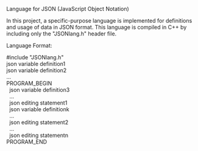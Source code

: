 Language for JSON (JavaScript Object Notation)

In this project, a specific-purpose language is implemented for definitions and usage
of data in JSON format. This language is compiled in C++ by including only the "JSONlang.h"
header file.

Language Format:

#include "JSONlang.h" <br>
json variable definition1 <br>
json variable definition2 <br>
… <br>
PROGRAM_BEGIN <br>
&nbsp;&nbsp;json variable definition3 <br>
&nbsp;&nbsp;… <br>
&nbsp;&nbsp;json editing statement1 <br>
&nbsp;&nbsp;json variable definitionk <br>
&nbsp;&nbsp;… <br>
&nbsp;&nbsp;json editing statement2 <br>
&nbsp;&nbsp;… <br>
&nbsp;&nbsp;json editing statementn <br>
PROGRAM_END <br>
